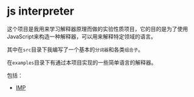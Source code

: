 # js interpreter

这个项目是我用来学习解释器原理而做的实验性质项目，它的目的是为了使用JavaScript来构造一种解释器，可以用来解释特定领域的语言。

其中在`src`目录下我编写了一个基本的`分词器`和各类`组合子`。

在`examples`目录下有通过本项目实现的一些简单语言的解释器。

包括：

* [IMP](https://github.com/sekaiamber/js-interpreter/tree/master/examples/imp)
